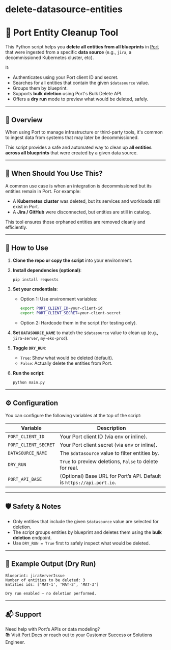 # delete-datasource-entities

# 🧹 Port Entity Cleanup Tool

This Python script helps you **delete all entities from all blueprints** in [Port](https://www.getport.io) that were ingested from a specific **data source** (e.g., `jira`, a decommissioned Kubernetes cluster, etc).  

It:
- Authenticates using your Port client ID and secret.
- Searches for all entities that contain the given `$datasource` value.
- Groups them by blueprint.
- Supports **bulk deletion** using Port's Bulk Delete API.
- Offers a **dry run** mode to preview what would be deleted, safely.

---

## 📌 Overview

When using Port to manage infrastructure or third-party tools, it's common to ingest data from systems that may later be decommissioned.

This script provides a safe and automated way to clean up **all entities across all blueprints** that were created by a given data source.

---

## 🧠 When Should You Use This?

A common use case is when an integration is decommissioned but its entities remain in Port. For example:
- A **Kubernetes cluster** was deleted, but its services and workloads still exist in Port.
- A **Jira / GitHub** were disconnected, but entities are still in catalog.

This tool ensures those orphaned entities are removed cleanly and efficiently.

---

## 🚀 How to Use

1. **Clone the repo or copy the script** into your environment.
2. **Install dependencies (optional)**:
   ```bash
   pip install requests
   ```
3. **Set your credentials**:
   - Option 1: Use environment variables:
     ```bash
     export PORT_CLIENT_ID=your-client-id
     export PORT_CLIENT_SECRET=your-client-secret
     ```
   - Option 2: Hardcode them in the script (for testing only).
4. **Set `DATASOURCE_NAME`** to match the `$datasource` value to clean up (e.g., `jira-server`, `my-eks-prod`).
5. **Toggle `DRY_RUN`**:
   - `True`: Show what would be deleted (default).
   - `False`: Actually delete the entities from Port.

6. **Run the script**:
   ```bash
   python main.py
   ```

---

## ⚙️ Configuration

You can configure the following variables at the top of the script:

| Variable         | Description                                                                 |
|------------------|-----------------------------------------------------------------------------|
| `PORT_CLIENT_ID` | Your Port client ID (via env or inline).                                   |
| `PORT_CLIENT_SECRET` | Your Port client secret (via env or inline).                          |
| `DATASOURCE_NAME`| The `$datasource` value to filter entities by.                             |
| `DRY_RUN`        | `True` to preview deletions, `False` to delete for real.                   |
| `PORT_API_BASE`  | (Optional) Base URL for Port’s API. Default is `https://api.port.io`.      |

---

## 🛡️ Safety & Notes

- Only entities that include the given `$datasource` value are selected for deletion.
- The script groups entities by blueprint and deletes them using the **bulk deletion** endpoint.
- Use `DRY_RUN = True` first to safely inspect what would be deleted.

---

## 🧩 Example Output (Dry Run)

```
Blueprint: jiraServerIssue  
Number of entities to be deleted: 3  
Entities ids: ['MAT-1', 'MAT-2', 'MAT-3']

Dry run enabled — no deletion performed.
```

---

## 📬 Support

Need help with Port’s APIs or data modeling?  
📚 Visit [Port Docs](https://docs.getport.io) or reach out to your Customer Success or Solutions Engineer.
